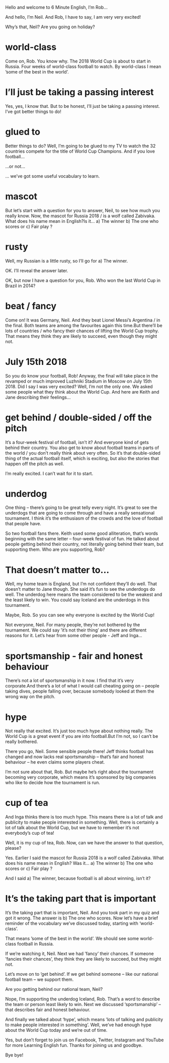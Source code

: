 Hello and welcome to 6 Minute English, I’m Rob…

And hello, I’m Neil. And Rob, I have to say, I am very very excited!

Why’s that, Neil? Are you going on holiday?

# world-class
Come on, Rob. You know why. The 2018 World Cup is about to start in Russia. Four weeks of world-class football to watch. By world-class I mean ’some of the best in the world’.

# I’ll just be taking a passing interest 
Yes, yes, I know that. But to be honest, I’ll just be taking a passing interest. I’ve got better things to do!

# glued to 
Better things to do? Well, I’m going to be glued to my TV to watch the 32 countries compete for the title of World Cup Champions. And if you love football…

…or not…

… we’ve got some useful vocabulary to learn.

# mascot
But let’s start with a question for you to answer, Neil, to see how much you really know. Now, the mascot for Russia 2018 / is a wolf called Zabivaka. What does his name mean in English?Is it… a) The winner b) The one who scores or c) Fair play ?

# rusty
Well, my Russian is a little rusty, so I’ll go for a) The winner.

OK. I’ll reveal the answer later.

OK, but now I have a question for you, Rob. Who won the last World Cup in Brazil in 2014?

# beat / fancy
Come on! It was Germany, Neil. And they beat Lionel Messi’s Argentina / in the final. Both teams are among the favourites again this time.But there’ll be lots of countries / who fancy their chances of lifting the World Cup trophy. 
That means they think they are likely to succeed, even though they might not.

# July 15th 2018
So you do know your football, Rob! Anyway, the final will take place in the revamped or much improved Luzhniki Stadium in Moscow on July 15th 2018. Did I say I was very excited? Well, I’m not the only one. We asked some people what they think about the World Cup. And here are Keith and Jane describing their feelings…

# get behind / double-sided / off the pitch
It’s a four-week festival of football, isn’t it? And everyone kind of gets behind their country. You also get to know about football teams in parts of the world / you don’t really think about very often. So it’s that double-sided thing of the actual football itself, which is exciting, but also the stories that happen off the pitch as well.

I’m really excited. I can’t wait for it to start.

# underdog
One thing – there’s going to be great telly every night. It’s great to see the underdogs that are going to come through and have a really sensational tournament. I think it’s the enthusiasm of the crowds and the love of football that people have.

So two football fans there. Keith used some good alliteration, that’s words beginning with the same letter – four-week festival of fun. He talked about people getting behind their country, not literally going behind their team, but supporting them. Who are you supporting, Rob?

# That doesn’t matter to...
Well, my home team is England, but I’m not confident they’ll do well. That doesn’t matter to Jane though. She said it’s fun to see the underdogs do well. The underdog here means the team considered to be the weakest and the least likely to win. You could say Iceland are the underdogs in this tournament.

Maybe, Rob. So you can see why everyone is excited by the World Cup!

Not everyone, Neil. For many people, they’re not bothered by the tournament. We could say ’it’s not their thing’ and there are different reasons for it. Let’s hear from some other people - Jeff and Inga…

# sportsmanship - fair and honest behaviour
There’s not a lot of sportsmanship in it now. I find that it’s very corporate.And there’s a lot of what I would call cheating going on – people taking dives, people falling over, because somebody looked at them the wrong way on the pitch.

# hype
Not really that excited. It’s just too much hype about nothing really. The World Cup is a great event if you are into football.But I’m not, so I can’t be really bothered.

There you go, Neil. Some sensible people there! Jeff thinks football has changed and now lacks real sportsmanship – that’s fair and honest behaviour – he even claims some players cheat.

I’m not sure about that, Rob. But maybe he’s right about the tournament becoming very corporate, which means it’s sponsored by big companies who like to decide how the tournament is run.

# cup of tea
And Inga thinks there is too much hype. This means there is a lot of talk and publicity to make people interested in something. Well, there is certainly a lot of talk about the World Cup, but we have to remember it’s not everybody’s cup of tea!

Well, it is my cup of tea, Rob. Now, can we have the answer to that question, please?

Yes. Earlier I said the mascot for Russia 2018 is a wolf called Zabivaka. What does his name mean in English? Was it… a) The winner b) The one who scores or c) Fair play ?

And I said a) The winner, because football is all about winning, isn’t it?

# It’s the taking part that is important
It’s the taking part that is important, Neil. And you took part in my quiz and got it wrong. The answer is b) The one who scores. Now let’s have a brief reminder of the vocabulary we’ve discussed today, starting with ‘world-class’.

That means ’some of the best in the world’. We should see some world-class football in Russia.

If we’re watching it, Neil. Next we had ’fancy’ their chances. If someone ’fancies their chances’, they think they are likely to succeed, but they might not.

Let’s move on to ‘get behind’. If we get behind someone – like our national football team – we support them.

Are you getting behind our national team, Neil?

Nope, I’m supporting the underdog Iceland, Rob. That’s a word to describe the team or person least likely to win. Next we discussed ‘sportsmanship’ – that describes fair and honest behaviour.

And finally we talked about ‘hype’, which means ’lots of talking and publicity to make people interested in something’. Well, we’ve had enough hype about the World Cup today and we’re out of time.

Yes, but don’t forget to join us on Facebook, Twitter, Instagram and YouTube for more Learning English fun. Thanks for joining us and goodbye.

Bye bye!
